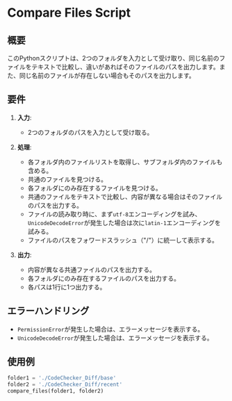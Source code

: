 # Compare Files Script

## 概要
このPythonスクリプトは、2つのフォルダを入力として受け取り、同じ名前のファイルをテキストで比較し、違いがあればそのファイルのパスを出力します。また、同じ名前のファイルが存在しない場合もそのパスを出力します。

## 要件
1. **入力**:
    - 2つのフォルダのパスを入力として受け取る。

2. **処理**:
    - 各フォルダ内のファイルリストを取得し、サブフォルダ内のファイルも含める。
    - 共通のファイルを見つける。
    - 各フォルダにのみ存在するファイルを見つける。
    - 共通のファイルをテキストで比較し、内容が異なる場合はそのファイルのパスを出力する。
    - ファイルの読み取り時に、まず`utf-8`エンコーディングを試み、`UnicodeDecodeError`が発生した場合は次に`latin-1`エンコーディングを試みる。
    - ファイルのパスをフォワードスラッシュ（"/"）に統一して表示する。

3. **出力**:
    - 内容が異なる共通ファイルのパスを出力する。
    - 各フォルダにのみ存在するファイルのパスを出力する。
    - 各パスは1行に1つ出力する。

## エラーハンドリング
- `PermissionError`が発生した場合は、エラーメッセージを表示する。
- `UnicodeDecodeError`が発生した場合は、エラーメッセージを表示する。

## 使用例
```python
folder1 = './CodeChecker_Diff/base'
folder2 = './CodeChecker_Diff/recent'
compare_files(folder1, folder2)
